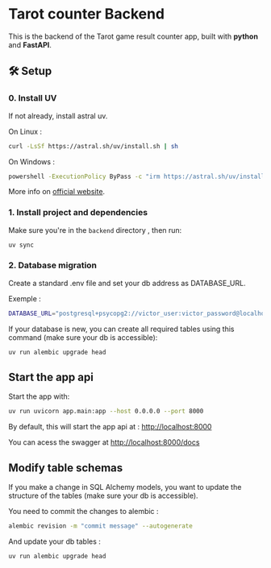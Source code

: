 # Tarot counter Backend

This is the backend of the Tarot game result counter app, built with **python** and **FastAPI**.

## 🛠️ Setup

### 0. Install UV

If not already, install astral uv.

On Linux :

```bash
curl -LsSf https://astral.sh/uv/install.sh | sh
```

On Windows :

```bash
powershell -ExecutionPolicy ByPass -c "irm https://astral.sh/uv/install.ps1 | iex"
```

More info on [official website](https://docs.astral.sh/uv/getting-started/installation/#__tabbed_1_1).

### 1. Install project and dependencies

Make sure you're in the `backend` directory , then run:

```bash
uv sync
```

### 2. Database migration

Create a standard .env file and set your db address as DATABASE_URL.

Exemple :

```bash
DATABASE_URL="postgresql+psycopg2://victor_user:victor_password@localhost:5432/tarot_db"
```

If your database is new, you can create all required tables using this command (make sure your db is accessible):

```bash
uv run alembic upgrade head
```

## Start the app api

Start the app with:

```bash
uv run uvicorn app.main:app --host 0.0.0.0 --port 8000
```


By default, this will start the app api at : [http://localhost:8000](http://localhost:8000)

You can acess the swagger at [http://localhost:8000/docs](http://localhost:8000/docs)

## Modify table schemas

If you make a change in SQL Alchemy models, you want to update the structure of the tables (make sure your db is accessible).

You need to commit the changes to alembic :

```bash
alembic revision -m "commit message" --autogenerate
```

And update your db tables :

```bash
uv run alembic upgrade head
```
